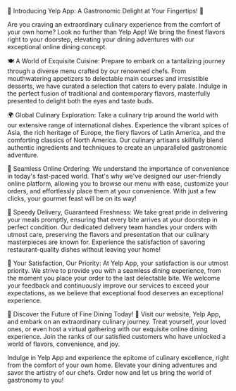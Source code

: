 🌟 Introducing Yelp App: A Gastronomic Delight at Your Fingertips! 🌟

Are you craving an extraordinary culinary experience from the comfort of your own home? Look no further than  Yelp App! We bring the finest flavors right to your doorstep, elevating your dining adventures with our exceptional online dining concept.

🍽️ A World of Exquisite Cuisine:
Prepare to embark on a tantalizing journey through a diverse menu crafted by our renowned chefs. From mouthwatering appetizers to delectable main courses and irresistible desserts, we have curated a selection that caters to every palate. Indulge in the perfect fusion of traditional and contemporary flavors, masterfully presented to delight both the eyes and taste buds.

🌍 Global Culinary Exploration:
Take a culinary trip around the world with our extensive range of international dishes. Experience the vibrant spices of Asia, the rich heritage of Europe, the fiery flavors of Latin America, and the comforting classics of North America. Our culinary artisans skillfully blend authentic ingredients and techniques to create an unparalleled gastronomic adventure.

📱 Seamless Online Ordering:
We understand the importance of convenience in today's fast-paced world. That's why we've designed our user-friendly online platform, allowing you to browse our menu with ease, customize your orders, and effortlessly place them at your convenience. With just a few clicks, your gourmet feast will be on its way!

🚀 Speedy Delivery, Guaranteed Freshness:
We take great pride in delivering your meals promptly, ensuring that every bite arrives at your doorstep in perfect condition. Our dedicated delivery team handles your orders with utmost care, preserving the flavors and presentation that our culinary masterpieces are known for. Experience the satisfaction of savoring restaurant-quality dishes without leaving your home!

🧡 Your Satisfaction, Our Priority:
At  Yelp App, your satisfaction is our utmost priority. We strive to provide you with a seamless dining experience, from the moment you place your order to the last delectable bite. We welcome your feedback and continuously improve our services to exceed your expectations, as we believe that exceptional food deserves an exceptional experience.

🌟 Discover the Future of Fine Dining Today! 🌟
Visit our website, Yelp App, and embark on an extraordinary culinary journey. Treat yourself, your loved ones, or even host a virtual gathering with our exquisite online dining experience. Join the ranks of our satisfied customers who have unlocked a world of flavors, convenience, and joy.

Indulge in  Yelp App and experience the epitome of culinary excellence, right from the comfort of your own home. Elevate your dining adventures and savor the artistry of our chefs. Order now and let us bring the world of gastronomy to you!

